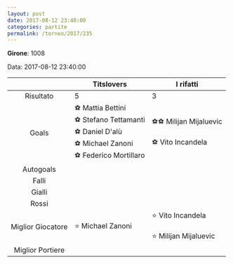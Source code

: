 ```yaml
---
layout: post
date: 2017-08-12 23:40:00
categories: partite
permalink: /torneo/2017/235
---
```

**Girone**: 1008

Data: 2017-08-12 23:40:00

| | Titslovers | I rifatti |
|:-----:|-----|-----|
Risultato|5|3
Goals|⚽ Mattia Bettini<br/>⚽ Stefano Tettamanti <br/>⚽ Daniel D'alù <br/>⚽ Michael Zanoni<br/>⚽ Federico Mortillaro|⚽⚽ Milijan Mijaluevic<br/><br/>⚽ Vito Incandela<br/>
Autogoals||
Falli||
Gialli||
Rossi||
Miglior Giocatore|⭐ Michael Zanoni<br/>|⭐ Vito Incandela<br/><br/>⭐ Milijan Mijaluevic<br/>
Miglior Portiere||